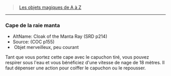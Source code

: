 ﻿---
!MagicItem
Type: Objet merveilleux
Rarity: peu courant
Id: magicitems_az_hd.md#cape-de-la-raie-manta
ParentLink: magicitems_az_hd.md#les-objets-magiques-de-a-à-z
Name: Cape de la raie manta
ParentName: Les objets magiques de A à Z
NameLevel: 3
AltName: Cloak of the Manta Ray (SRD p214)
Source: (COC p155)
Attributes:
  Name: Cape de la raie manta
  Markdown: >+
    ### <!--Name-->Cape de la raie manta<!--/Name-->


    - AltName: <!--AltName-->Cloak of the Manta Ray (SRD p214)<!--/AltName-->

    - Source: <!--Source-->(COC p155)<!--/Source-->

    -  <!--Type-->Objet merveilleux<!--/Type-->, <!--Rarity-->peu courant<!--/Rarity-->


    Tant que vous portez cette cape avec le capuchon tiré, vous pouvez respirer sous l'eau et vous bénéficiez d'une vitesse de nage de 18 mètres. Il faut dépenser une action pour coiffer le capuchon ou le repousser.

  AltName: Cloak of the Manta Ray (SRD p214)
  Source: (COC p155)
  Type: Objet merveilleux
  Rarity: peu courant
AttributesDictionary: >+
  Name: Cape de la raie manta

  Markdown: >+

    ### <!--Name-->Cape de la raie manta<!--/Name-->





    - AltName: <!--AltName-->Cloak of the Manta Ray (SRD p214)<!--/AltName-->



    - Source: <!--Source-->(COC p155)<!--/Source-->



    -  <!--Type-->Objet merveilleux<!--/Type-->, <!--Rarity-->peu courant<!--/Rarity-->





    Tant que vous portez cette cape avec le capuchon tiré, vous pouvez respirer sous l'eau et vous bénéficiez d'une vitesse de nage de 18 mètres. Il faut dépenser une action pour coiffer le capuchon ou le repousser.



  AltName: Cloak of the Manta Ray (SRD p214)

  Source: (COC p155)

  Type: Objet merveilleux

  Rarity: peu courant

---
> [Les objets magiques de A à Z](hd_magicitems_az_les_objets_magiques_de_a_a_z.md)

---

### Cape de la raie manta

- AltName: Cloak of the Manta Ray (SRD p214)
- Source: (COC p155)
-  Objet merveilleux, peu courant

Tant que vous portez cette cape avec le capuchon tiré, vous pouvez respirer sous l'eau et vous bénéficiez d'une vitesse de nage de 18 mètres. Il faut dépenser une action pour coiffer le capuchon ou le repousser.

